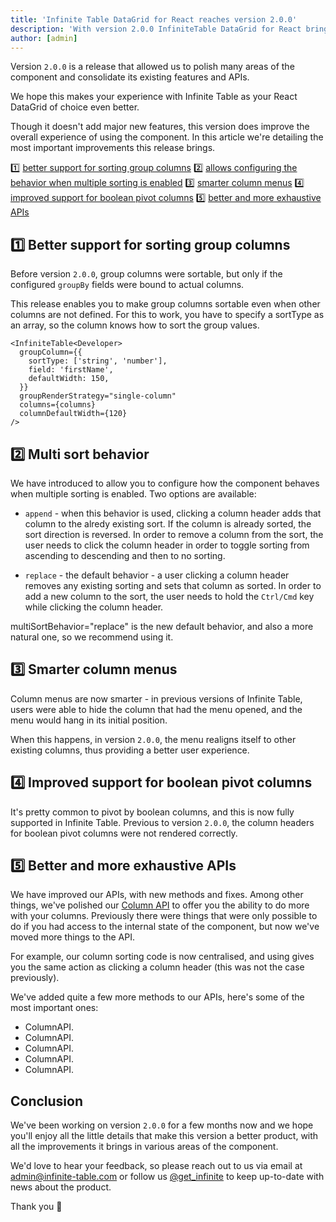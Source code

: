 ```yaml
---
title: 'Infinite Table DataGrid for React reaches version 2.0.0'
description: 'With version 2.0.0 InfiniteTable DataGrid for React brings lots of fixes and enhancements including support for sorting group columns, better APIs, improved pivoting, smarter column menus and more.'
author: [admin]
---
```


Version `2.0.0` is a release that allowed us to polish many areas of the component and consolidate its existing features and APIs.

We hope this makes your experience with Infinite Table as your React DataGrid of choice even better.

Though it doesn't add major new features, this version does improve the overall experience of using the component. In this article we're detailing the most important improvements this release brings.

<Note title="Version 2.0.0 highlights 🎉">

1️⃣ [better support for sorting group columns](#1-better-support-for-sorting-group-columns)
2️⃣ [allows configuring the behavior when multiple sorting is enabled](#2-multi-sort-behavior)
3️⃣ [smarter column menus](#3-smarter-column-menus)
4️⃣ [improved support for boolean pivot columns](#4-improved-support-for-boolean-pivot-columns)
5️⃣ [better and more exhaustive APIs](#5-better-and-more-exhaustive-apis)

</Note>

<YTEmbed url="https://www.youtube.com/embed/rhoj66cPzYM" />

## 1️⃣ Better support for sorting group columns

Before version `2.0.0`, group columns were sortable, but only if the configured `groupBy` fields were bound to actual columns.

This release enables you to make group columns sortable even when other columns are not defined. For this to work, you have to specify a <PropLink name="columns.sortType">sortType</PropLink> as an array, so the column knows how to sort the group values.

```tsx title="Configuring sortType for group columns"
<InfiniteTable<Developer>
  groupColumn={{
    sortType: ['string', 'number'],
    field: 'firstName',
    defaultWidth: 150,
  }}
  groupRenderStrategy="single-column"
  columns={columns}
  columnDefaultWidth={120}
/>
```

<CSEmbed title="Sorting group columns is now possible" id="sorting-group-columns-forked-gv5n3z" />

## 2️⃣ Multi sort behavior

We have introduced <PropLink name="multiSortBehavior" /> to allow you to configure how the component behaves when multiple sorting is enabled. Two options are available:

- `append` - when this behavior is used, clicking a column header adds that column to the alredy existing sort. If the column is already sorted, the sort direction is reversed. In order to remove a column from the sort, the user needs to click the column header in order to toggle sorting from ascending to descending and then to no sorting.

- `replace` - the default behavior - a user clicking a column header removes any existing sorting and sets that column as sorted. In order to add a new column to the sort, the user needs to hold the `Ctrl/Cmd` key while clicking the column header.

<PropLink name="multiSortBehavior">multiSortBehavior="replace"</PropLink> is the new default behavior, and also a more natural one, so we recommend using it.

<CSEmbed title="Click column headers to see multi sort behavior in action - try clicking 'preferredLanguage' and 'salary'" id="spring-snowflake-mh6wpl" />

## 3️⃣ Smarter column menus

Column menus are now smarter - in previous versions of Infinite Table, users were able to hide the column that had the menu opened, and the menu would hang in its initial position.

When this happens, in version `2.0.0`, the menu realigns itself to other existing columns, thus providing a better user experience.

## 4️⃣ Improved support for boolean pivot columns

It's pretty common to pivot by boolean columns, and this is now fully supported in Infinite Table. Previous to version `2.0.0`, the column headers for boolean pivot columns were not rendered correctly.

<CSEmbed title="Boolean pivot columns are now supported" id="lively-microservice-xtyyk7" />

## 5️⃣ Better and more exhaustive APIs

We have improved our APIs, with new methods and fixes. Among other things, we've polished our [Column API](/docs/reference/column-api) to offer you the ability to do more with your columns. Previously there were things that were only possible to do if you had access to the internal state of the component, but now we've moved more things to the API.

For example, our column sorting code is now centralised, and using <ColumnApiLink name="toggleSort" /> gives you the same action as clicking a column header (this was not the case previously).

We've added quite a few more methods to our APIs, here's some of the most important ones:

- ColumnAPI.<ColumnApiLink name="toggleSort" />
- ColumnAPI.<ColumnApiLink name="setSort" />
- ColumnAPI.<ColumnApiLink name="getSortDir" />
- ColumnAPI.<ColumnApiLink name="clearSort" />
- ColumnAPI.<ColumnApiLink name="isSortable" />

## Conclusion

We've been working on version `2.0.0` for a few months now and we hope you'll enjoy all the little details that make this version a better product, with all the improvements it brings in various areas of the component.

We'd love to hear your feedback, so please reach out to us via email at <a href="mailto:admin@infinite-table.com" className=" text-glow " > admin@infinite-table.com </a> or follow us [@get_infinite](https://twitter.com/get_infinite) to keep up-to-date with news about the product.

Thank you 🙌
